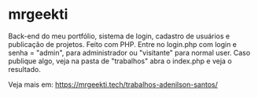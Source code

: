 # mrgeekti
Back-end do meu portfólio, sistema de login, cadastro de usuários e publicação de projetos.
Feito com PHP.
Entre no login.php com login e senha = "admin", para administrador ou "visitante" para normal user.
Caso publique algo, veja na pasta de "trabalhos" abra o index.php e veja o resultado.

Veja mais em: https://mrgeekti.tech/trabalhos-adenilson-santos/
